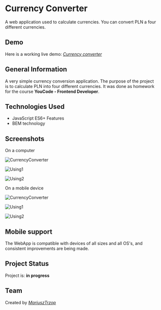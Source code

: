 # Currency Converter
A web application used to calculate currencies. You can convert PLN a four different currencies.

## Demo
Here is a working live demo: [_Currency converter_](https://mariusz-trzop.github.io/currency-converter/)

## General Information
A very simple currency conversion application. The purpose of the project is to calculate PLN into four different currencies. It was done as homework for the course **YouCode - Frontend Developer**.

## Technologies Used
- JavaScript ES6+ Features
- BEM technology

## Screenshots
On a computer

![CurrencyConverter](https://github.com/Mariusz-Trzop/currency-converter/blob/main/images/CurrencyConverter.jpg?raw=true)

![Using1](https://github.com/Mariusz-Trzop/currency-converter/blob/main/images/CurrencyConverterUse1.jpg?raw=true)

![Using2](https://github.com/Mariusz-Trzop/currency-converter/blob/main/images/CurrencyConverterUse2.jpg?raw=true)

On a mobile device

![CurrencyConverter](https://github.com/Mariusz-Trzop/currency-converter/blob/main/images/Screenshot_20230316-203733.png?raw=true)

![Using1](https://github.com/Mariusz-Trzop/currency-converter/blob/main/images/Screenshot_20230316-203755.png?raw=true)

![Using2](https://github.com/Mariusz-Trzop/currency-converter/blob/main/images/Screenshot_20230316-203811.png?raw=true)

## Mobile support
The WebApp is compatible with devices of all sizes and all OS's, and consistent improvements are being made.

## Project Status
Project is: **in progress**

## Team
Created by [_MariuszTrzop_](https://github.com/Mariusz-Trzop)